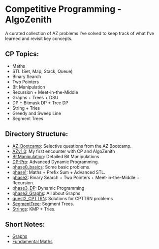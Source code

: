 # Competitive Programming - AlgoZenith

A curated collection of AZ problems I’ve solved to keep track of what I’ve learned and revisit key concepts.

## CP Topics:

- Maths
- STL (Set, Map, Stack, Queue)
- Binary Search
- Two Pointers
- Bit Manipulation
- Recursion + Meet-in-the-Middle
- Graphs + Trees + DSU
- DP + Bitmask DP + Tree DP
- String + Tries
- Greedy and Sweep Line
- Segment Trees

## Directory Structure:

*   [AZ_Bootcamp](/AZ_Bootcamp/): Selective questions from the AZ Bootcamp.
*   [AZv1.0](/AZv1.0/): My first encounter with CP and AlgoZenith
*   [BitManipulation](/BitManipulation/): Detailed Bit Manipulations
*   [DP-Pro](/DP-Pro/): Advanced Dynamic Programming.
*   [phase0_basics](/phase0_basics/): Some basic problems.
*   [phase1](/phase1/): Maths + Prefix Sum + Advanced STL.
*   [phase2](/phase2/): Binary Search + Two Pointers + Meet-in-the-Middle + Recursion.
*   [phase3_DP](/phase3_DP/): Dynamic Programming
*   [phase3_Graphs](/phase3_Graphs/): All about Graphs
*   [quest2_CPTTRN](/quest2_CPTTRN/): Solutions for CPTTRN problems
*   [SegmentTree](/SegmentTree/): Segment Trees.
*   [Strings](/Strings/): KMP + Tries.


## Short Notes:

- [Graphs](/phase3_Graphs/Graphs_shortNotes4revision.md)
- [Fundamental Maths](/phase1/Maths/FundamentalMaths_ShortNotes4revision.md)